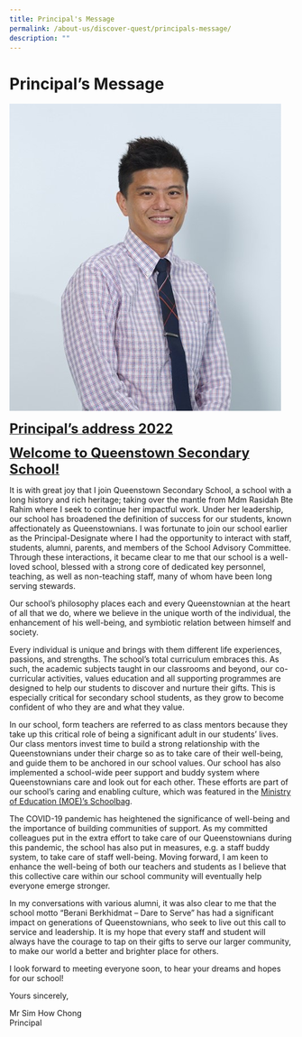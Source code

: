 ```yaml
---
title: Principal's Message
permalink: /about-us/discover-quest/principals-message/
description: ""
---
```

Principal’s Message
===================


![](/images/P-SHC.jpg)


**<u><font size=5>Principal’s address 2022</font></u>**

**<u><font size=5>Welcome to Queenstown Secondary School!</font></u>**

It is with great joy that I join Queenstown Secondary School, a school with a long history and rich heritage; taking over the mantle from Mdm Rasidah Bte Rahim where I seek to continue her impactful work. Under her leadership, our school has broadened the definition of success for our students, known affectionately as Queenstownians. I was fortunate to join our school earlier as the Principal-Designate where I had the opportunity to interact with staff, students, alumni, parents, and members of the School Advisory Committee. Through these interactions, it became clear to me that our school is a well-loved school, blessed with a strong core of dedicated key personnel, teaching, as well as non-teaching staff, many of whom have been long serving stewards.

Our school’s philosophy places each and every Queenstownian at the heart of all that we do, where we believe in the unique worth of the individual, the enhancement of his well-being, and symbiotic relation between himself and society.

Every individual is unique and brings with them different life experiences, passions, and strengths. The school’s total curriculum embraces this. As such, the academic subjects taught in our classrooms and beyond, our co-curricular activities, values education and all supporting programmes are designed to help our students to discover and nurture their gifts. This is especially critical for secondary school students, as they grow to become confident of who they are and what they value.

In our school, form teachers are referred to as class mentors because they take up this critical role of being a significant adult in our students’ lives. Our class mentors invest time to build a strong relationship with the Queenstownians under their charge so as to take care of their well-being, and guide them to be anchored in our school values. Our school has also implemented a school-wide peer support and buddy system where Queenstownians care and look out for each other. These efforts are part of our school’s caring and enabling culture, which was featured in the [Ministry of Education (MOE)’s Schoolbag](https://www.schoolbag.edu.sg/story/helping-kids-feel-good-about-themselves).

The COVID-19 pandemic has heightened the significance of well-being and the importance of building communities of support. As my committed colleagues put in the extra effort to take care of our Queenstownians during this pandemic, the school has also put in measures, e.g. a staff buddy system, to take care of staff well-being. Moving forward, I am keen to enhance the well-being of both our teachers and students as I believe that this collective care within our school community will eventually help everyone emerge stronger.

In my conversations with various alumni, it was also clear to me that the school motto “Berani Berkhidmat – Dare to Serve” has had a significant impact on generations of Queenstownians, who seek to live out this call to service and leadership. It is my hope that every staff and student will always have the courage to tap on their gifts to serve our larger community, to make our world a better and brighter place for others.

I look forward to meeting everyone soon, to hear your dreams and hopes for our school!

Yours sincerely,

Mr Sim How Chong  
Principal